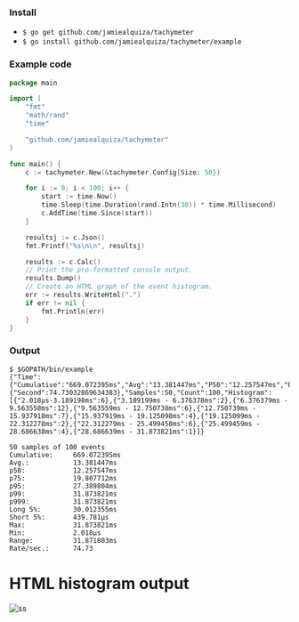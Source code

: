### Install
 - `$ go get github.com/jamiealquiza/tachymeter`
 - `$ go install github.com/jamiealquiza/tachymeter/example`


### Example code
```go
package main

import (
	"fmt"
	"math/rand"
	"time"

	"github.com/jamiealquiza/tachymeter"
)

func main() {
	c := tachymeter.New(&tachymeter.Config{Size: 50})

	for i := 0; i < 100; i++ {
		start := time.Now()
		time.Sleep(time.Duration(rand.Intn(30)) * time.Millisecond)
		c.AddTime(time.Since(start))
	}

	resultsj := c.Json()
	fmt.Printf("%s\n\n", resultsj)

	results := c.Calc()
	// Print the pre-formatted console output.
	results.Dump()
	// Create an HTML graph of the event histogram.
	err := results.WriteHtml(".")
	if err != nil {
		fmt.Println(err)
	}
}
```

### Output
```
$ $GOPATH/bin/example
{"Time":{"Cumulative":"669.072395ms","Avg":"13.381447ms","P50":"12.257547ms","P75":"19.807712ms","P95":"27.389804ms","P99":"31.873821ms","P999":"31.873821ms","Long5p":"30.012355ms","Short5p":"439.781µs","Max":"31.873821ms","Min":"2.018µs","Range":"31.871803ms"},"Rate":{"Second":74.73032869634383},"Samples":50,"Count":100,"Histogram":[{"2.018µs-3.189198ms":6},{"3.189199ms - 6.376378ms":2},{"6.376379ms - 9.563558ms":12},{"9.563559ms - 12.750738ms":6},{"12.750739ms - 15.937918ms":7},{"15.937919ms - 19.125098ms":4},{"19.125099ms - 22.312278ms":2},{"22.312279ms - 25.499458ms":6},{"25.499459ms - 28.686638ms":4},{"28.686639ms - 31.873821ms":1}]}

50 samples of 100 events
Cumulative:     669.072395ms
Avg.:           13.381447ms
p50:            12.257547ms
p75:            19.807712ms
p95:            27.389804ms
p99:            31.873821ms
p999:           31.873821ms
Long 5%:        30.012355ms
Short 5%:       439.781µs
Max:            31.873821ms
Min:            2.018µs
Range:          31.871803ms
Rate/sec.:      74.73
```

# HTML histogram output
![ss](https://cloud.githubusercontent.com/assets/4108044/25065488/38a99b9a-21ce-11e7-8f5e-1a3b6f1a413b.png)
